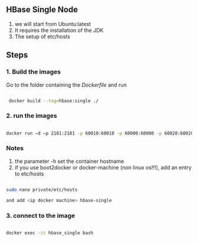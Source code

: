 HBase Single Node
-----------------

1.	we will start from Ubuntu:latest
2.	It requires the installation of the JDK
3.	The setup of etc/hosts

Steps
-----

### 1. Build the images

Go to the folder containing the *Dockerfile* and run

```bash

 docker build --tag=hbase:single ./

```

### 2. run the images

```bash

docker run –d –p 2181:2181 -p 60010:60010 -p 60000:60000 -p 60020:60020 -p 60030:60030 –h hbase-single --name=hbase_single hbase:single

```

### Notes

1.	the parameter -h set the container hostname
2.	if you use boot2docker or docker-machine (non linux os!!!), add an entry to etc/hosts

```bash

sudo nano private/etc/hosts

and add <ip docker machine> hbase-single
```

### 3. connect to the image

```bash

docker exec -it hbase_single bash

```
